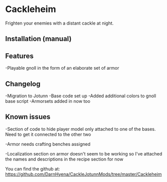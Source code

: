 ﻿# Cackleheim
Frighten your enemies with a distant cackle at night.

## Installation (manual)


## Features

-Playable gnoll in the form of an elaborate set of armor


## Changelog

-Migration to Jotunn
-Base code set up
-Added additional colors to gnoll base script
-Armorsets added in now too


## Known issues

-Section of code to hide player model only attached to one of the bases. 
 Need to get it connected to the other two

-Armor needs crafting benches assigned

-Localization section on armor doesn't seem to be working
 so I've attached the names and descriptions in the recipe section for now

You can find the github at: https://github.com/DarnHyena/CackleJotunnMods/tree/master/Cackleheim
